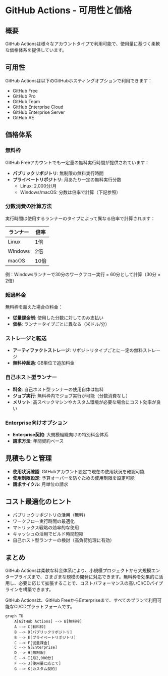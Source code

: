 # GitHub Actions - 可用性と価格

## 概要
GitHub Actionsは様々なアカウントタイプで利用可能で、使用量に基づく柔軟な価格体系を提供しています。

## 可用性
GitHub Actionsは以下のGitHubホスティングオプションで利用できます：

- GitHub Free
- GitHub Pro
- GitHub Team
- GitHub Enterprise Cloud
- GitHub Enterprise Server
- GitHub AE

## 価格体系

### 無料枠
GitHub Freeアカウントでも一定量の無料実行時間が提供されています：

- **パブリックリポジトリ**: 無制限の無料実行時間
- **プライベートリポジトリ**: 月あたり一定の無料実行分数
  - Linux: 2,000分/月
  - Windows/macOS: 分数は倍率で計算（下記参照）

### 分数消費の計算方法

実行時間は使用するランナーのタイプによって異なる倍率で計算されます：

| ランナー | 倍率 |
|---------|------|
| Linux   | 1倍  |
| Windows | 2倍  |
| macOS   | 10倍 |

例：Windowsランナーで30分のワークフロー実行 = 60分として計算（30分 × 2倍）

### 超過料金

無料枠を超えた場合の料金：

- **従量課金制**: 使用した分数に対してのみ支払い
- **価格**: ランナータイプごとに異なる（米ドル/分）

### ストレージと転送

- **アーティファクトストレージ**: リポジトリタイプごとに一定の無料ストレージ
- **無料枠超過**: GB単位で追加料金

### 自己ホスト型ランナー

- **料金**: 自己ホスト型ランナーの使用自体は無料
- **ジョブ実行**: 無料枠内でジョブ実行が可能（分数消費なし）
- **メリット**: 高スペックマシンやカスタム環境が必要な場合にコスト効率が良い

### Enterprise向けオプション

- **Enterprise契約**: 大規模組織向けの特別料金体系
- **請求方法**: 年間契約ベース

## 見積もりと管理

- **使用状況確認**: GitHubアカウント設定で現在の使用状況を確認可能
- **使用制限設定**: 予算オーバーを防ぐための使用制限を設定可能
- **請求サイクル**: 月単位の請求

## コスト最適化のヒント

- パブリックリポジトリの活用（無料）
- ワークフロー実行時間の最適化
- マトリックス戦略の効率的な使用
- キャッシュの活用でビルド時間短縮
- 自己ホスト型ランナーの検討（高負荷処理に有効）

## まとめ
GitHub Actionsは柔軟な料金体系により、小規模プロジェクトから大規模エンタープライズまで、さまざまな規模の開発に対応できます。無料枠を効果的に活用し、必要に応じて拡張することで、コストパフォーマンスの高いCI/CDパイプラインを構築できます。

GitHub Actionsは、GitHub FreeからEnterpriseまで、すべてのプランで利用可能なCI/CDプラットフォームです。

```mermaid
graph TD
    A[GitHub Actions] --> B[無料枠]
    A --> C[有料枠]
    B --> D[パブリックリポジトリ]
    B --> E[プライベートリポジトリ]
    C --> F[従量課金]
    C --> G[Enterprise]
    D --> H[無制限]
    E --> I[月2,000分]
    F --> J[使用量に応じて]
    G --> K[カスタム契約]
```
